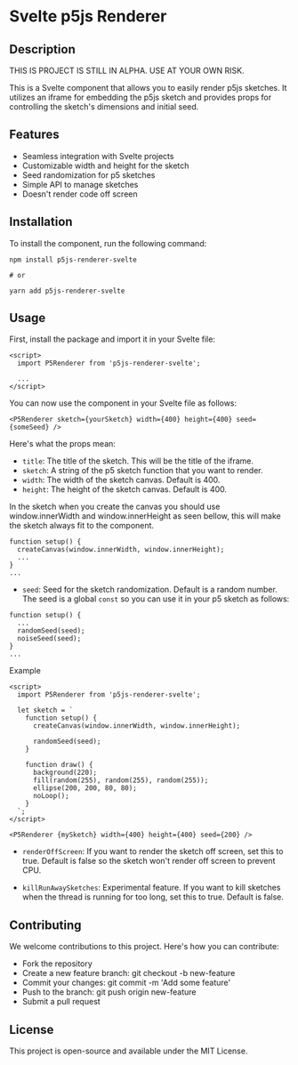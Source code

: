 # Svelte p5js Renderer

## Description

THIS IS PROJECT IS STILL IN ALPHA. USE AT YOUR OWN RISK.

This is a Svelte component that allows you to easily render p5js sketches. It utilizes an iframe for embedding the p5js sketch and provides props for controlling the sketch's dimensions and initial seed.

## Features

- Seamless integration with Svelte projects
- Customizable width and height for the sketch
- Seed randomization for p5 sketches
- Simple API to manage sketches
- Doesn't render code off screen

## Installation

To install the component, run the following command:

```
npm install p5js-renderer-svelte

# or

yarn add p5js-renderer-svelte
```

## Usage

First, install the package and import it in your Svelte file:

```
<script>
  import P5Renderer from 'p5js-renderer-svelte';

  ...
</script>
```

You can now use the component in your Svelte file as follows:

```
<P5Renderer sketch={yourSketch} width={400} height={400} seed={someSeed} />
```

Here's what the props mean:

- `title`: The title of the sketch. This will be the title of the iframe.
- `sketch`: A string of the p5 sketch function that you want to render.
- `width`: The width of the sketch canvas. Default is 400.
- `height`: The height of the sketch canvas. Default is 400.

In the sketch when you create the canvas you should use window.innerWidth and window.innerHeight as seen bellow, this will make the sketch always fit to the component.

```
function setup() {
  createCanvas(window.innerWidth, window.innerHeight);
  ...
}
...
```

- `seed`: Seed for the sketch randomization. Default is a random number. The seed is a global `const` so you can use it in your p5 sketch as follows:

```
function setup() {
  ...
  randomSeed(seed);
  noiseSeed(seed);
}
...
```

Example

```
<script>
  import P5Renderer from 'p5js-renderer-svelte';

  let sketch = `
    function setup() {
      createCanvas(window.innerWidth, window.innerHeight);

      randomSeed(seed);
    }

    function draw() {
      background(220);
      fill(random(255), random(255), random(255));
      ellipse(200, 200, 80, 80);
      noLoop();
    }
  `;
</script>

<P5Renderer {mySketch} width={400} height={400} seed={200} />
```

- `renderOffScreen`: If you want to render the sketch off screen, set this to true. Default is false so the sketch
  won't render off screen to prevent CPU.

- `killRunAwaySketches`: Experimental feature. If you want to kill sketches when the thread is running for too long, set this to true. Default is false.

## Contributing

We welcome contributions to this project. Here's how you can contribute:

- Fork the repository
- Create a new feature branch: git checkout -b new-feature
- Commit your changes: git commit -m 'Add some feature'
- Push to the branch: git push origin new-feature
- Submit a pull request

## License

This project is open-source and available under the MIT License.
